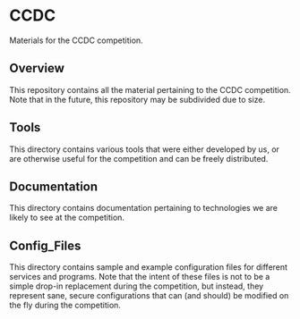 # CCDC
Materials for the CCDC competition. 

## Overview
This repository contains all the material pertaining to the CCDC competition. Note that in the future, this repository may be subdivided due to size.

## Tools
This directory contains various tools that were either developed by us, or are otherwise useful for the competition and can be freely distributed.

## Documentation
This directory contains documentation pertaining to technologies we are likely to see at the competition.

## Config_Files
This directory contains sample and example configuration files for different services and programs. Note that the intent of these files is not to be a simple drop-in replacement during the competition, but instead, they represent sane, secure configurations that can (and should) be modified on the fly during the competition.
